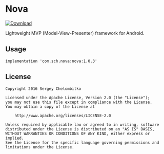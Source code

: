 # Nova

[![Download](https://api.bintray.com/packages/sch/maven/nova/images/download.svg)](https://bintray.com/sch/maven/nova/_latestVersion)

Lightweight MVP (Model-View-Presenter) framework for Android.

## Usage

```
implementation 'com.sch.nova:nova:1.0.3'
```

## License

```
Copyright 2016 Sergey Chelombitko

Licensed under the Apache License, Version 2.0 (the "License");
you may not use this file except in compliance with the License.
You may obtain a copy of the License at

    http://www.apache.org/licenses/LICENSE-2.0

Unless required by applicable law or agreed to in writing, software
distributed under the License is distributed on an "AS IS" BASIS,
WITHOUT WARRANTIES OR CONDITIONS OF ANY KIND, either express or implied.
See the License for the specific language governing permissions and
limitations under the License.
```
